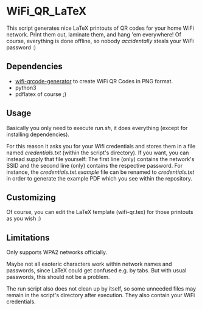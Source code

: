 # WiFi\_QR\_LaTeX

This script generates nice LaTeX printouts of QR codes for your home WiFi network.
Print them out, laminate them, and hang 'em everywhere!
Of course, everything is done offline, so nobody _accidentally_ steals your WiFi password :)

## Dependencies
* [wifi-qrcode-generator](https://github.com/lakhanmankani/wifi_qrcode_generator) to create WiFi QR Codes in PNG format.
* python3
* pdflatex of course ;)

## Usage

Basically you only need to execute _run.sh_, it does everything (except for installing dependencies).

For this reason it asks you for your Wifi credentials and stores them in a file named _credentials.txt_ (within the script's directory).
If you want, you can instead supply that file yourself: The first line (only) contains the network's SSID and the second line (only) contains the respective password.
For instance, the _credentials.txt.example_ file can be renamed to _credentials.txt_ in order to generate the example PDF which you see within the repository.

## Customizing

Of course, you can edit the LaTeX template (wifi-qr.tex) for those printouts as you wish :)

## Limitations

Only supports WPA2 networks officially.

Maybe not all esoteric characters work within network names and passwords, since LaTeX could get confused e.g. by tabs. But with usual passwords, this should not be a problem.

The run script also does not clean up by itself, so some unneeded files may remain in the script's directory after execution. They also contain your WiFi credentials.
